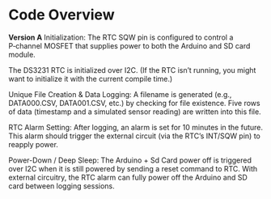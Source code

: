 
# Code Overview

**Version A**
Initialization:
The RTC SQW pin is configured to control a P‑channel MOSFET that supplies power to both the Arduino and SD card module.

The DS3231 RTC is initialized over I2C. (If the RTC isn’t running, you might want to initialize it with the current compile time.)

Unique File Creation & Data Logging:
A filename is generated (e.g., DATA000.CSV, DATA001.CSV, etc.) by checking for file existence.
Five rows of data (timestamp and a simulated sensor reading) are written into this file.

RTC Alarm Setting:
After logging, an alarm is set for 10 minutes in the future. This alarm should trigger the external circuit (via the RTC’s INT/SQW pin) to reapply power.

Power-Down / Deep Sleep:
The Arduino + Sd Card power off is triggered over I2C when it is still powered by sending a reset command to RTC.
With external circuitry, the RTC alarm can fully power off the Arduino and SD card between logging sessions.

